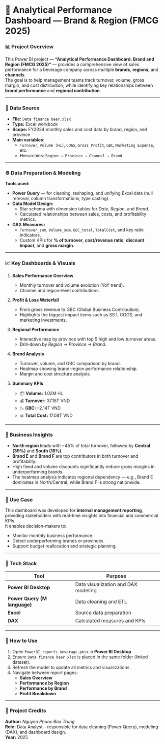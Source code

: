 # 🥤 Analytical Performance Dashboard — Brand & Region (FMCG 2025)

### 📊 Project Overview  
This Power BI project — **“Analytical Performance Dashboard: Brand and Region (FMCG 2025)”** — provides a comprehensive view of sales performance for a beverage company across multiple **brands**, **regions**, and **channels**.  
The goal is to help management teams track turnover, volume, gross margin, and cost distribution, while identifying key relationships between **brand performance** and **regional contribution**.

---

### 🧩 Data Source  
- **File:** `Data finance beer.xlsx`  
- **Type:** Excel workbook  
- **Scope:** FY2024 monthly sales and cost data by brand, region, and province  
- **Main variables:**  
  - `Turnover`, `Volume (HL)`, `COGS`, `Gross Profit`, `GBC`, `Marketing Expense`, etc.  
  - Hierarchies: `Region → Province → Channel → Brand`

---

### ⚙️ Data Preparation & Modeling  
**Tools used:**  
- **Power Query** — for cleaning, reshaping, and unifying Excel data (null removal, column transformations, type casting).  
- **Data Model Design:**  
  - Star schema with dimension tables for *Date*, *Region*, and *Brand*.  
  - Calculated relationships between sales, costs, and profitability metrics.  
- **DAX Measures:**  
  - `Turnover_sum`, `Volume_sum`, `GBC_total`, `TotalCost`, and key ratio indicators.  
  - Custom KPIs for **% of turnover**, **cost/revenue ratio**, **discount impact**, and **gross margin**.  

---

### 📈 Key Dashboards & Visuals  
1. **Sales Performance Overview**  
   - Monthly turnover and volume evolution (YoY trend).  
   - Channel and region-level contributions.  

2. **Profit & Loss Waterfall**  
   - From gross revenue to GBC (Global Business Contribution).  
   - Highlights the biggest impact items such as SST, COGS, and marketing investments.  

3. **Regional Performance**  
   - Interactive map by province with top 5 high and low turnover areas.  
   - Drill-down by *Region → Province → Brand*.  

4. **Brand Analysis**  
   - Turnover, volume, and GBC comparison by brand.  
   - Heatmap showing brand-region performance relationship.  
   - Margin and cost structure analysis.  

5. **Summary KPIs**  
   - 📦 **Volume:** 1.02M HL  
   - 💰 **Turnover:** 37.15T VND  
   - 📉 **GBC:** –2.14T VND  
   - 📊 **Total Cost:** 17.08T VND  

---

### 🧠 Business Insights  
- **North region** leads with ~45% of total turnover, followed by **Central (39%)** and **South (16%)**.  
- **Brand E** and **Brand F** are top contributors in both turnover and profitability.  
- High fixed and volume discounts significantly reduce gross margins in underperforming brands.  
- The heatmap analysis indicates regional dependency — e.g., Brand E dominates in North/Central, while Brand F is strong nationwide.  

---

### 💼 Use Case  
This dashboard was developed for **internal management reporting**, providing stakeholders with real-time insights into financial and commercial KPIs.  
It enables decision-makers to:  
- Monitor monthly business performance.  
- Detect underperforming brands or provinces.  
- Support budget reallocation and strategic planning.

---

### 🧰 Tech Stack  
| Tool | Purpose |
|------|----------|
| **Power BI Desktop** | Data visualization and DAX modeling |
| **Power Query (M language)** | Data cleaning and ETL |
| **Excel** | Source data preparation |
| **DAX** | Calculated measures and KPIs |

---

### 🚀 How to Use  
1. Open `PowerBI_reports_beverage.pbix` in **Power BI Desktop**.  
2. Ensure `Data finance beer.xlsx` is placed in the same folder (linked dataset).  
3. Refresh the model to update all metrics and visualizations.  
4. Navigate between report pages:  
   - **Sales Overview**  
   - **Performance by Region**  
   - **Performance by Brand**  
   - **Profit Breakdown**

---

### 🏁 Project Credits  
**Author:** *Nguyen Phuoc Bao Trung*  
**Role:** Data Analyst – responsible for data cleaning (Power Query), modeling (DAX), and dashboard design.  
**Year:** 2025  
